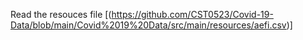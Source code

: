 Read the resouces file [(https://github.com/CST0523/Covid-19-Data/blob/main/Covid%2019%20Data/src/main/resources/aefi.csv)]
